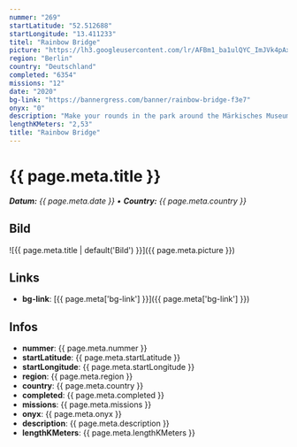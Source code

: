 ```yaml
---
nummer: "269"
startLatitude: "52.512688"
startLongitude: "13.411233"
titel: "Rainbow Bridge"
picture: "https://lh3.googleusercontent.com/lr/AFBm1_ba1ulQYC_ImJVk4pAxhio8o6sW-Wb4yOyulh_6RCVATEn4ZlBvdsBiwTcn3-5MkINMridGXszbHuiTqSIMNpNgvgQt4Pt7CNYf8le6bqaJrP6BxOtANPCX7HfBkxHuklnunky3ivNfvE5yTf4i3rS7VNwi-QAXIkpJ2sUQcUZaFN9KXnCuAq4NiWkhQ1n9RiWZ5m_sEy0tF3BOqjxlvBp0cuO9IKK1UtGL1Szexn-iq0B-rA51lf4uZSdxWqzFOFjw67cRZAFrmlNZ6yq0rXiotkfTVRfxyom_U6SYE9B-ovXb6e0XHkr7IrCKmA0yezlAsuFDKw9Xlrt--tDL-UD1j3__QadR3ILXbui6qoX-ztyLaQk3q6t4ny5f-4txaegguRFzCEs6AQ6NoU_j4IbhnJXGydgZ9DnVKYGN01ReIJvnHX0nP_LrpggwNCpNMfg5NgXsWv5pY_WDM1qV1-EHfxBhtWGJMfKdgcvQlt1TjfcJdO95k3IXi78dkKKe8ymSJSTrsqPI3YLacu1rjL3lWgDaFzoEZaIwRJn-UOtjp26No9y6LkK0Hbqi6gZ0NO0DUOTwUUR0gRYYEelKZDVtufp-ci3UnU53IMq_zjbt7hf24niQ7BpSgwnBxsVBGLe9SlfBnHbw1ywZpYNWVnVEB98L3UBD7g_tHSXNP1-TgSweXvHyr6rOHTCi7nM1uz76sgmeq99pFEbwX9GfyW3aQ5ZwzZD3qawZ8mlw5h7XWOx-FaAS6A4D-9O2_tKu6aNF9VoC0EHpRuHrQpSYC-d4rptk0oofY29T1VkxF0f7WxVwz46i-D7sI9pw3Hu81a4XWPSW9uVskikYxUju1LpmqZyi6JE"
region: "Berlin"
country: "Deutschland"
completed: "6354"
missions: "12"
date: "2020"
bg-link: "https://bannergress.com/banner/rainbow-bridge-f3e7"
onyx: "0"
description: "Make your rounds in the park around the Märkisches Museum and receive a colourful picture for your Scanner."
lengthKMeters: "2,53"
title: "Rainbow Bridge"
---
```


# {{ page.meta.title }}
_**Datum:** {{ page.meta.date }} • **Country:** {{ page.meta.country }}_

## Bild
![{{ page.meta.title | default('Bild') }}]({{ page.meta.picture }})

## Links
- **bg-link**: [{{ page.meta['bg-link'] }}]({{ page.meta['bg-link'] }})

## Infos
- **nummer**: {{ page.meta.nummer }}
- **startLatitude**: {{ page.meta.startLatitude }}
- **startLongitude**: {{ page.meta.startLongitude }}
- **region**: {{ page.meta.region }}
- **country**: {{ page.meta.country }}
- **completed**: {{ page.meta.completed }}
- **missions**: {{ page.meta.missions }}
- **onyx**: {{ page.meta.onyx }}
- **description**: {{ page.meta.description }}
- **lengthKMeters**: {{ page.meta.lengthKMeters }}

